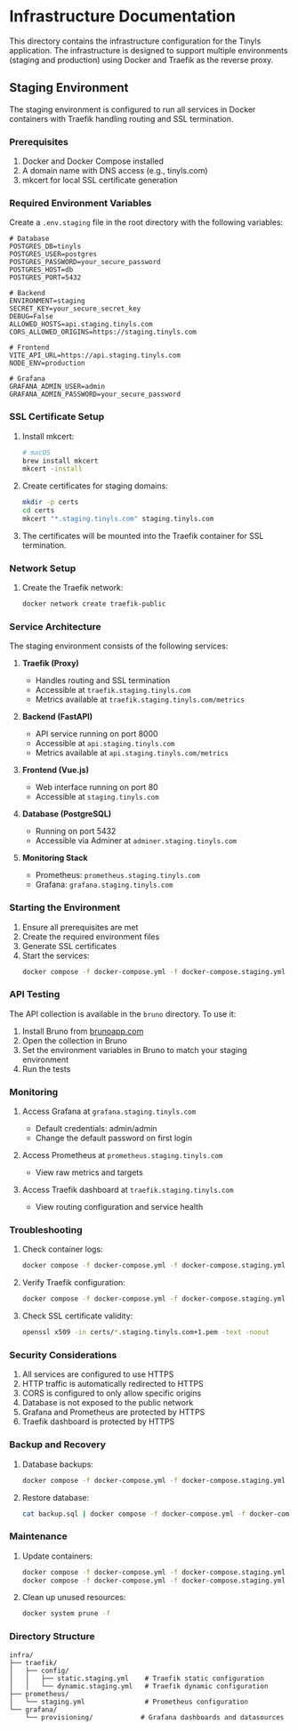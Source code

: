 # Infrastructure Documentation

This directory contains the infrastructure configuration for the Tinyls application. The infrastructure is designed to support multiple environments (staging and production) using Docker and Traefik as the reverse proxy.

## Staging Environment

The staging environment is configured to run all services in Docker containers with Traefik handling routing and SSL termination.

### Prerequisites

1. Docker and Docker Compose installed
2. A domain name with DNS access (e.g., tinyls.com)
3. mkcert for local SSL certificate generation

### Required Environment Variables

Create a `.env.staging` file in the root directory with the following variables:

```env
# Database
POSTGRES_DB=tinyls
POSTGRES_USER=postgres
POSTGRES_PASSWORD=your_secure_password
POSTGRES_HOST=db
POSTGRES_PORT=5432

# Backend
ENVIRONMENT=staging
SECRET_KEY=your_secure_secret_key
DEBUG=False
ALLOWED_HOSTS=api.staging.tinyls.com
CORS_ALLOWED_ORIGINS=https://staging.tinyls.com

# Frontend
VITE_API_URL=https://api.staging.tinyls.com
NODE_ENV=production

# Grafana
GRAFANA_ADMIN_USER=admin
GRAFANA_ADMIN_PASSWORD=your_secure_password
```

### SSL Certificate Setup

1. Install mkcert:
   ```bash
   # macOS
   brew install mkcert
   mkcert -install
   ```

2. Create certificates for staging domains:
   ```bash
   mkdir -p certs
   cd certs
   mkcert "*.staging.tinyls.com" staging.tinyls.com
   ```

3. The certificates will be mounted into the Traefik container for SSL termination.

### Network Setup

1. Create the Traefik network:
   ```bash
   docker network create traefik-public
   ```

### Service Architecture

The staging environment consists of the following services:

1. **Traefik (Proxy)**
   - Handles routing and SSL termination
   - Accessible at `traefik.staging.tinyls.com`
   - Metrics available at `traefik.staging.tinyls.com/metrics`

2. **Backend (FastAPI)**
   - API service running on port 8000
   - Accessible at `api.staging.tinyls.com`
   - Metrics available at `api.staging.tinyls.com/metrics`

3. **Frontend (Vue.js)**
   - Web interface running on port 80
   - Accessible at `staging.tinyls.com`

4. **Database (PostgreSQL)**
   - Running on port 5432
   - Accessible via Adminer at `adminer.staging.tinyls.com`

5. **Monitoring Stack**
   - Prometheus: `prometheus.staging.tinyls.com`
   - Grafana: `grafana.staging.tinyls.com`

### Starting the Environment

1. Ensure all prerequisites are met
2. Create the required environment files
3. Generate SSL certificates
4. Start the services:
   ```bash
   docker compose -f docker-compose.yml -f docker-compose.staging.yml up -d
   ```

### API Testing

The API collection is available in the `bruno` directory. To use it:

1. Install Bruno from [brunoapp.com](https://www.brunoapp.com)
2. Open the collection in Bruno
3. Set the environment variables in Bruno to match your staging environment
4. Run the tests

### Monitoring

1. Access Grafana at `grafana.staging.tinyls.com`
   - Default credentials: admin/admin
   - Change the default password on first login

2. Access Prometheus at `prometheus.staging.tinyls.com`
   - View raw metrics and targets

3. Access Traefik dashboard at `traefik.staging.tinyls.com`
   - View routing configuration and service health

### Troubleshooting

1. Check container logs:
   ```bash
   docker compose -f docker-compose.yml -f docker-compose.staging.yml logs -f [service_name]
   ```

2. Verify Traefik configuration:
   ```bash
   docker compose -f docker-compose.yml -f docker-compose.staging.yml exec proxy traefik version
   ```

3. Check SSL certificate validity:
   ```bash
   openssl x509 -in certs/*.staging.tinyls.com+1.pem -text -noout
   ```

### Security Considerations

1. All services are configured to use HTTPS
2. HTTP traffic is automatically redirected to HTTPS
3. CORS is configured to only allow specific origins
4. Database is not exposed to the public network
5. Grafana and Prometheus are protected by HTTPS
6. Traefik dashboard is protected by HTTPS

### Backup and Recovery

1. Database backups:
   ```bash
   docker compose -f docker-compose.yml -f docker-compose.staging.yml exec db pg_dump -U postgres tinyls > backup.sql
   ```

2. Restore database:
   ```bash
   cat backup.sql | docker compose -f docker-compose.yml -f docker-compose.staging.yml exec -T db psql -U postgres tinyls
   ```

### Maintenance

1. Update containers:
   ```bash
   docker compose -f docker-compose.yml -f docker-compose.staging.yml pull
   docker compose -f docker-compose.yml -f docker-compose.staging.yml up -d
   ```

2. Clean up unused resources:
   ```bash
   docker system prune -f
   ```

### Directory Structure

```
infra/
├── traefik/
│   ├── config/
│   │   ├── static.staging.yml    # Traefik static configuration
│   │   └── dynamic.staging.yml   # Traefik dynamic configuration
├── prometheus/
│   └── staging.yml               # Prometheus configuration
└── grafana/
    └── provisioning/            # Grafana dashboards and datasources
``` 